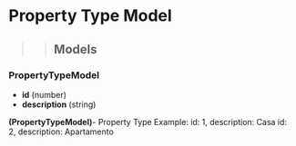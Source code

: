 # Property Type Model
>> ## Models
 
### PropertyTypeModel
 - **id** (number)
 - **description** (string)

**(PropertyTypeModel)**- Property Type
Example:
id: 1, description: Casa
id: 2, description: Apartamento 